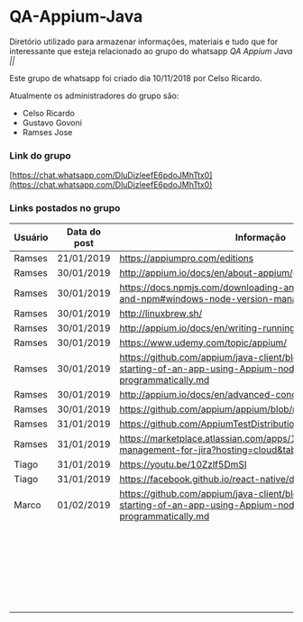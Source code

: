 # QA-Appium-Java
Diretório utilizado para armazenar informações, materiais e tudo que for interessante que esteja relacionado ao grupo do whatsapp *QA Appium Java ||*

Este grupo de whatsapp foi criado dia 10/11/2018 por Celso Ricardo.

Atualmente os administradores do grupo são:
- Celso Ricardo
- Gustavo Govoni
- Ramses Jose

### Link do grupo

[https://chat.whatsapp.com/DluDizleefE6pdoJMhTtx0](https://chat.whatsapp.com/DluDizleefE6pdoJMhTtx0)

### Links postados no grupo

|Usuário|Data do post|Informação|
|---|---|---|
|Ramses|21/01/2019|https://appiumpro.com/editions|
|Ramses|30/01/2019|http://appium.io/docs/en/about-appium/getting-started/|
|Ramses|30/01/2019|https://docs.npmjs.com/downloading-and-installing-node-js-and-npm#windows-node-version-managers|
|Ramses|30/01/2019|http://linuxbrew.sh/|
|Ramses|30/01/2019|http://appium.io/docs/en/writing-running-appium/server-args/|
|Ramses|30/01/2019|https://www.udemy.com/topic/appium/|
|Ramses|30/01/2019|https://github.com/appium/java-client/blob/master/docs/The-starting-of-an-app-using-Appium-node-server-started-programmatically.md|
|Ramses|30/01/2019|http://appium.io/docs/en/advanced-concepts/parallel-tests/|
|Ramses|30/01/2019|https://github.com/appium/appium/blob/master/CHANGELOG.md|
|Ramses|31/01/2019|https://github.com/AppiumTestDistribution/AppiumTestDistribution|
|Ramses|31/01/2019|https://marketplace.atlassian.com/apps/1213259/test-management-for-jira?hosting=cloud&tab=overview|
|Tiago|31/01/2019|https://youtu.be/10Zzlf5DmSI|
|Tiago|31/01/2019|https://facebook.github.io/react-native/docs/accessibility|
|Marco|01/02/2019|https://github.com/appium/java-client/blob/master/docs/The-starting-of-an-app-using-Appium-node-server-started-programmatically.md|
|   |   |   |
|   |   |   |
|   |   |   |
|   |   |   |
|   |   |   |
|   |   |   |
|   |   |   |
|   |   |   |
|   |   |   |
|   |   |   |
|   |   |   |
|   |   |   |
|   |   |   |
|   |   |   |
|   |   |   |
|   |   |   |
|   |   |   |
|   |   |   |
|   |   |   |
|   |   |   |
|   |   |   |
|   |   |   |
|   |   |   |
|   |   |   |
|   |   |   |
|   |   |   |

